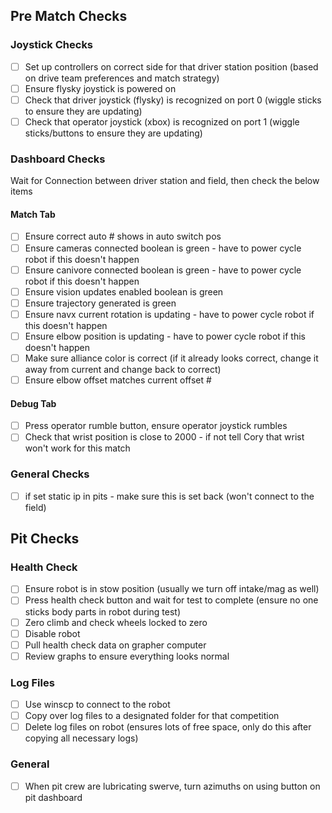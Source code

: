 ## Pre Match Checks

### Joystick Checks
- [ ] Set up controllers on correct side for that driver station position (based on drive team preferences and match strategy)
- [ ] Ensure flysky joystick is powered on
- [ ] Check that driver joystick (flysky) is recognized on port 0 (wiggle sticks to ensure they are updating)
- [ ] Check that operator joystick (xbox) is recognized on port 1 (wiggle sticks/buttons to ensure they are updating)

### Dashboard Checks
Wait for Connection between driver station and field, then check the below items
#### Match Tab
- [ ] Ensure correct auto # shows in auto switch pos
- [ ] Ensure cameras connected boolean is green - have to power cycle robot if this doesn't happen
- [ ] Ensure canivore connected boolean is green - have to power cycle robot if this doesn't happen
- [ ] Ensure vision updates enabled boolean is green
- [ ] Ensure trajectory generated is green
- [ ] Ensure navx current rotation is updating - have to power cycle robot if this doesn't happen
- [ ] Ensure elbow position is updating - have to power cycle robot if this doesn't happen
- [ ] Make sure alliance color is correct (if it already looks correct, change it away from current and change back to correct)
- [ ] Ensure elbow offset matches current offset #
#### Debug Tab
- [ ] Press operator rumble button, ensure operator joystick rumbles
- [ ] Check that wrist position is close to 2000 - if not tell Cory that wrist won't work for this match

### General Checks
- [ ] if set static ip in pits - make sure this is set back (won't connect to the field)


## Pit Checks

### Health Check
- [ ] Ensure robot is in stow position (usually we turn off intake/mag as well)
- [ ] Press health check button and wait for test to complete (ensure no one sticks body parts in robot during test)
- [ ] Zero climb and check wheels locked to zero
- [ ] Disable robot
- [ ] Pull health check data on grapher computer
- [ ] Review graphs to ensure everything looks normal

### Log Files
- [ ] Use winscp to connect to the robot
- [ ] Copy over log files to a designated folder for that competition
- [ ] Delete log files on robot (ensures lots of free space, only do this after copying all necessary logs)

### General
- [ ] When pit crew are lubricating swerve, turn azimuths on using button on pit dashboard
